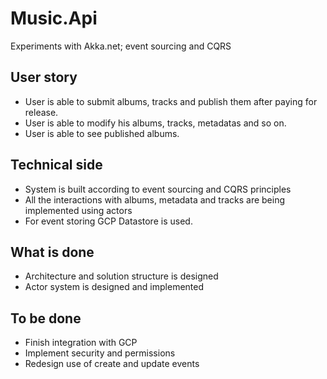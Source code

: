 # Music.Api

Experiments with Akka.net; event sourcing and CQRS

## User story

- User is able to submit albums, tracks and publish them after paying for release.
- User is able to modify his albums, tracks, metadatas and so on.
- User is able to see published albums.

## Technical side

- System is built according to event sourcing and CQRS principles
- All the interactions with albums, metadata and tracks are being implemented using actors
- For event storing GCP Datastore is used.

## What is done

- Architecture and solution structure is designed
- Actor system is designed and implemented

## To be done

- Finish integration with GCP
- Implement security and permissions
- Redesign use of create and update events
